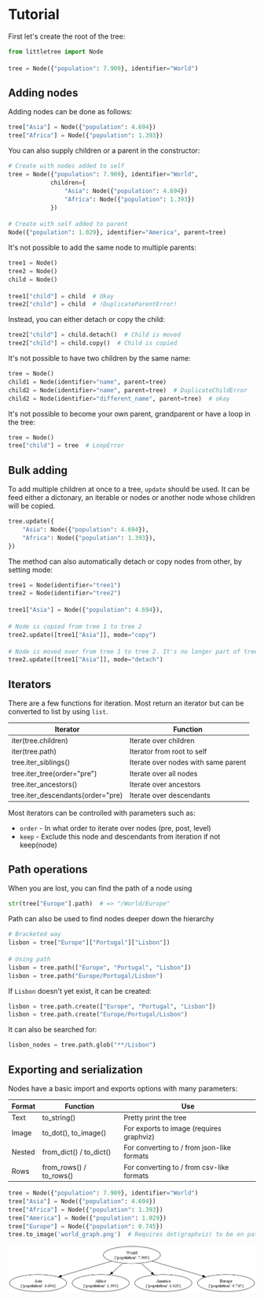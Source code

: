 # Tutorial

First let's create the root of the tree:

```python
from littletree import Node

tree = Node({"population": 7.909}, identifier="World")
```

## Adding nodes

Adding nodes can be done as follows:

```python
tree["Asia"] = Node({"population": 4.694})
tree["Africa"] = Node({"population": 1.393})
```

You can also supply children or a parent in the constructor:

```python
# Create with nodes added to self
tree = Node({"population": 7.909}, identifier="World",
            children={
                "Asia": Node({"population": 4.694})
                "Africa": Node({"population": 1.393})
            })

# Create with self added to parent
Node({"population": 1.029}, identifier="America", parent=tree)
```

It's not possible to add the same node to multiple parents:

```python
tree1 = Node()
tree2 = Node()
child = Node()

tree1["child"] = child  # Okay
tree2["child"] = child  # !DuplicateParentError!
```

Instead, you can either detach or copy the child:

```python
tree2["child"] = child.detach()  # Child is moved
tree2["child"] = child.copy()  # Child is copied
```

It's not possible to have two children by the same name:

```python
tree = Node()
child1 = Node(identifier="name", parent=tree)
child2 = Node(identifier="name", parent=tree)  # DuplicateChildError
child2 = Node(identifier="different_name", parent=tree)  # okay
```

It's not possible to become your own parent, grandparent or have a loop in the tree:

```python
tree = Node()
tree["child"] = tree  # LoopError
```

## Bulk adding

To add multiple children at once to a tree, `update` should be used.
It can be feed either a dictonary, an iterable or nodes or another node whose children will be copied.

```python
tree.update({
    "Asia": Node({"population": 4.694}),
    "Africa": Node({"population": 1.393}),
})
```

The method can also automatically detach or copy nodes from other, by setting mode:

```python
tree1 = Node(identifier="tree1")
tree2 = Node(identifier="tree2")

tree1["Asia"] = Node({"population": 4.694}),

# Node is copied from tree 1 to tree 2
tree2.update([tree1["Asia"]], mode="copy")

# Node is moved over from tree 1 to tree 2. It's no longer part of tree 1.
tree2.update([tree1["Asia"]], mode="detach")
```

## Iterators

There are a few functions for iteration.
Most return an iterator but can be converted to list by using `list`.

| Iterator                          | Function                            |
|-----------------------------------|-------------------------------------|
| iter(tree.children)               | Iterate over children               |
| iter(tree.path)                   | Iterator from root to self          |
| tree.iter_siblings()              | Iterate over nodes with same parent |
| tree.iter_tree(order="pre")       | Iterate over all nodes              |
| tree.iter_ancestors()             | Iterate over ancestors              |
| tree.iter_descendants(order="pre) | Iterate over descendants            |

Most iterators can be controlled with parameters such as:
- `order` - In what order to iterate over nodes (pre, post, level)
- `keep` - Exclude this node and descendants from iteration if not keep(node)

## Path operations

When you are lost, you can find the path of a node using

```python
str(tree["Europe"].path)  # => "/World/Europe"
```

Path can also be used to find nodes deeper down the hierarchy

```python
# Bracketed way
lisbon = tree["Europe"]["Portugal"]["Lisbon"])

# Using path
lisbon = tree.path(["Europe", "Portugal", "Lisbon"])
lisbon = tree.path("Europe/Portugal/Lisbon")
```

If `Lisbon` doesn't yet exist, it can be created:

```python
lisbon = tree.path.create(["Europe", "Portugal", "Lisbon"])
lisbon = tree.path.create("Europe/Portugal/Lisbon")
```

It can also be searched for:

```python
lisbon_nodes = tree.path.glob("**/Lisbon")
```

## Exporting and serialization

Nodes have a basic import and exports options with many parameters:

| Format | Function                | Use                                        |
|--------|-------------------------|--------------------------------------------|
| Text   | to_string()             | Pretty print the tree                      | 
| Image  | to_dot(), to_image()    | For exports to image (requires graphviz)   | 
| Nested | from_dict() / to_dict() | For converting to / from json-like formats |
| Rows   | from_rows() / to_rows() | For converting to / from csv-like formats  |

```python
tree = Node({"population": 7.909}, identifier="World")
tree["Asia"] = Node({"population": 4.694})
tree["Africa"] = Node({"population": 1.393})
tree["America"] = Node({"population": 1.029})
tree["Europe"] = Node({"population": 0.745})
tree.to_image('world_graph.png')  # Requires dot(graphviz) to be on path
```

![world](world_graph.png)
